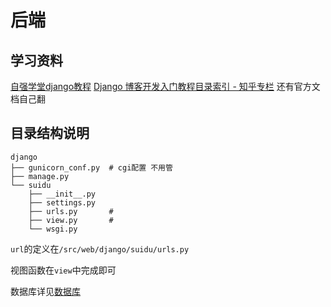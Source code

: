 # 后端

## 学习资料
[自强学堂django教程](http://code.ziqiangxuetang.com/)
[Django 博客开发入门教程目录索引 - 知乎专栏](https://zhuanlan.zhihu.com/p/27220825)
还有官方文档自己翻

## 目录结构说明
```
django
├── gunicorn_conf.py  # cgi配置 不用管
├── manage.py
└── suidu
    ├── __init__.py
    ├── settings.py
    ├── urls.py       #
    ├── view.py       #
    └── wsgi.py
```

`url`的定义在`/src/web/django/suidu/urls.py`

视图函数在`view`中完成即可

数据库详见[数据库](/.数据库.md)

